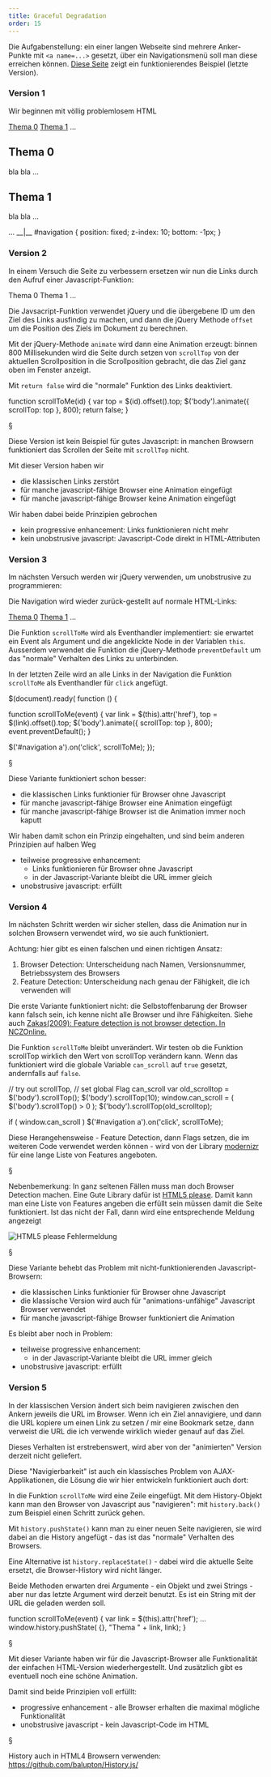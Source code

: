 ```yaml
---
title: Graceful Degradation
order: 15
---
```


Die Aufgabenstellung: ein einer langen Webseite sind mehrere Anker-Punkte
mit `<a name=...>` gesetzt, über ein Navigationsmenü soll man diese erreichen
können.  [Diese Seite](http://brigitte-jelline.at) zeigt ein funktionierendes
Beispiel (letzte Version).

### Version 1

Wir beginnen mit völlig problemlosem HTML

<htmlcode caption="webseite mit Anker-Punkten, fixe Navigation">
<div id="navigation">
  <a href="#s0">Thema 0</a> 
  <a href="#s1">Thema 1</a> 
  ...
</div>  
<section id="s0">
  <h2>Thema 0</h1> 
  <p>bla bla ...</p>
</section>
<section id="s1">
  <h2>Thema 1</h1> 
  <p>bla bla ...</p>
</section>
...
__|__
#navigation {
  position: fixed;
  z-index: 10;
  bottom: -1px;
}









</htmlcode>

### Version 2

In einem Versuch die Seite zu verbessern ersetzen wir nun die 
Links durch den Aufruf einer Javascript-Funktion:

<htmlcode caption="Version 2">
<div id="navigation">
  <a onClick="scrollToMe('#s0')">Thema 0</a> 
  <a onClick="scrollToMe('#s1')">Thema 1</a> 
  ...
</div>    
</htmlcode>

Die Javsacript-Funktion verwendet jQuery und die übergebene
ID um den Ziel des Links ausfindig zu machen, und dann die
jQuery Methode `offset` um die Position des Ziels im Dokument
zu berechnen.  

Mit der jQuery-Methode `animate` wird dann eine Animation erzeugt:
binnen 800 Millisekunden wird die Seite durch setzen von `scrollTop`
von der aktuellen Scrollposition in die Scrollposition gebracht, 
die das Ziel ganz oben im Fenster anzeigt.

Mit `return false` wird die "normale" Funktion des Links deaktiviert.

<javascript caption="Javascript für Version 1">
function scrollToMe(id) {
  var top  = $(id).offset().top;
  $('body').animate({ scrollTop: top }, 800);
  return false;
}
</javascript>

§

Diese Version ist kein Beispiel für gutes Javascript:
in manchen Browsern funktioniert das Scrollen der Seite mit `scrollTop` nicht.

Mit dieser Version haben wir

* die klassischen Links zerstört
* für manche javascript-fähige Browser eine Animation eingefügt
* für manche javascript-fähige Browser keine Animation eingefügt

Wir haben dabei beide Prinzipien gebrochen

* kein progressive enhancement: Links funktionieren nicht mehr
* kein unobstrusive javascript: Javascript-Code direkt in HTML-Attributen

### Version 3

Im nächsten Versuch werden wir jQuery verwenden, um unobstrusive zu 
programmieren:

Die Navigation wird wieder zurück-gestellt auf normale HTML-Links:

<htmlcode caption="Version 3">
<div id="navigation">
  <a href="#s0">Thema 0</a>
  <a href="#s1">Thema 1</a>
  ...
</div>
</htmlcode>

Die Funktion `scrollToMe` wird als Eventhandler implementiert:
sie erwartet ein Event als Argument und die angeklickte Node
in der Variablen `this`.  Ausserdem verwendet die Funktion
die jQuery-Methode `preventDefault` um das "normale" Verhalten
des Links zu unterbinden.

In der letzten Zeile wird an alle Links in der Navigation
die Funktion `scrollToMe` als Eventhandler für `click` angefügt.

<javascript caption="Version 3">
$(document).ready( function () {

  function scrollToMe(event) {
    var link = $(this).attr('href'),
        top  = $(link).offset().top;
    $('body').animate({
      scrollTop: top
    }, 800);
    event.preventDefault();
  }

  $('#navigation a').on('click', scrollToMe);
});
</javascript>

§

Diese Variante funktioniert schon besser:

* die klassischen Links funktionier für Browser ohne Javascript
* für manche javascript-fähige Browser eine Animation eingefügt
* für manche javascript-fähige Browser ist die Animation immer noch kaputt

Wir haben damit schon ein Prinzip eingehalten, und sind
beim anderen Prinzipien auf halben Weg

* teilweise progressive enhancement: 
  * Links funktionieren für Browser ohne Javascript
  * in der Javascript-Variante bleibt die URL immer gleich
* unobstrusive javascript: erfüllt



### Version 4

Im nächsten Schritt werden wir sicher stellen, dass die Animation
nur in solchen Browsern verwendet wird, wo sie auch funktioniert.

Achtung: hier gibt es einen falschen und einen richtigen Ansatz:

1. Browser Detection: Unterscheidung nach Namen, Versionsnummer, Betriebssystem des Browsers 
2. Feature Detection: Unterscheidung nach genau der Fähigkeit, die ich verwenden will

Die erste Variante funktioniert nicht: die Selbstoffenbarung der Browser
kann falsch sein, ich kenne nicht alle Browser und ihre Fähigkeiten.
Siehe auch
[Zakas(2009): Feature detection is not browser detection. In NCZOnline.](http://www.nczonline.net/blog/2009/12/29/feature-detection-is-not-browser-detection/)


Die Funktion `scrollToMe` bleibt unverändert.
Wir testen ob die Funktion scrollTop wirklich den Wert
von scrollTop verändern kann. Wenn das funktioniert wird
die globale Variable `can_scroll` auf `true` gesetzt, 
andernfalls auf `false`.

<javascript caption="Version 4">
// try out scrollTop,
// set global Flag can_scroll
var old_scrolltop = $('body').scrollTop();
$('body').scrollTop(10);
window.can_scroll = ( $('body').scrollTop() > 0 );
$('body').scrollTop(old_scrolltop);

if ( window.can_scroll ) $('#navigation a').on('click', scrollToMe);
</javascript>

Diese Herangehensweise - Feature Detection, dann Flags setzen,
die im weiteren Code verwendet werden können - wird von der Library
[modernizr](http://modernizr.com/) für eine lange Liste von Features
angeboten.

§

Nebenbemerkung: In ganz seltenen Fällen muss man doch Browser Detection machen.
Eine Gute Library dafür ist [HTML5 please](http://api.html5please.com/).
Damit kann man eine Liste von Features angeben die erfüllt sein
müssen damit die Seite funktioniert.  Ist das nicht der Fall, dann
wird eine entsprechende Meldung angezeigt

![HTML5 please Fehlermeldung](/images/html5please.png)

§

Diese Variante behebt das Problem mit nicht-funktionierenden
Javascript-Browsern:

* die klassischen Links funktionier für Browser ohne Javascript
* die klassische Version wird auch für "animations-unfähige" Javascript Browser verwendet
* für manche javascript-fähige Browser funktioniert die Animation

Es bleibt aber noch in Problem:

* teilweise progressive enhancement: 
  * in der Javascript-Variante bleibt die URL immer gleich
* unobstrusive javascript: erfüllt



### Version 5

In der klassischen Version ändert sich beim navigieren zwischen den
Ankern jeweils die URL im Browser.  Wenn ich ein Ziel annavigiere,
und dann die URL kopiere um einen Link zu setzen / mir eine Bookmark setze,
dann verweist die URL die ich verwende wirklich wieder genauf auf das Ziel.

Dieses Verhalten ist erstrebenswert, wird aber von der "animierten" Version
derzeit nicht geliefert.

Diese "Navigierbarkeit" ist auch ein klassisches Problem von AJAX-Applikationen,
die Lösung die wir hier entwickeln funktioniert auch dort:

In die Funktion `scrollToMe` wird eine Zeile eingefügt.
Mit dem History-Objekt kann man den Browser von Javascript aus "navigieren":
mit `history.back()` zum Beispiel einen Schritt zurück gehen.

Mit `history.pushState()` kann man zu einer neuen Seite navigieren,
sie wird dabei an die History angefügt - das ist das "normale" Verhalten
des Browsers.

Eine Alternative ist `history.replaceState()` - dabei wird die aktuelle Seite
ersetzt, die Browser-History wird nicht länger.  

Beide Methoden erwarten drei Argumente - ein Objekt und zwei Strings - 
aber nur das letzte Argument wird derzeit benutzt. Es ist ein String mit der
URL die geladen werden soll.

<javascript caption="Version 4">
function scrollToMe(event) {
  var link = $(this).attr('href');
  ...
  window.history.pushState( {}, "Thema " + link, link);
}
</javascript>

§

Mit dieser Variante haben wir  für die Javascript-Browser
alle Funktionalität der einfachen HTML-Version wiederhergestellt.
Und zusätzlich gibt es eventuell noch eine schöne Animation.

Damit sind beide Prinzipien voll erfüllt:

* progressive enhancement - alle Browser erhalten die maximal mögliche Funktionalität
* unobstrusive javascript - kein Javascript-Code im HTML


§

History auch in HTML4 Browsern verwenden:
https://github.com/balupton/History.js/
